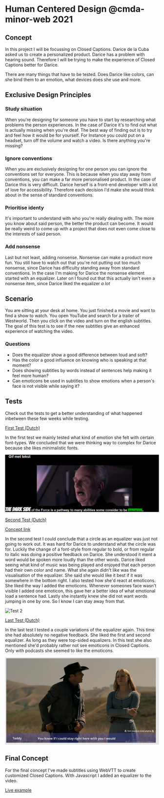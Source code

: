 # Human Centered Design @cmda-minor-web 2021

<!-- ☝️ replace this description with a description of your own work -->
## Concept

In this project I will be focussing on Closed Captions.
Darice de la Cuba asked us to create a personalized product. Darice has a problem with hearing sound. Therefore I will be trying to make the experience of Closed Captions better for Darice.

There are many things that have to be tested. Does Darice like colors, can she bind them to an emotion, what devices does she use and more.

## Exclusive Design Principles

### Study situation

When you're designing for someone you have to start by researching what problems the person experiences. In the case of Darice it's to find out what is actually missing when you're deaf. The best way of finding out is to try and feel how it would be for yourself. For Instance you could put on a headset, turn off the volume and watch a video. Is there anything you're missing?

### Ignore conventions 

When you are exclusively designing for one person you can ignore the conventions set for everyone. This is because when you stay away from conventions, you can make a far more personalised product. In the case of Darice this is very difficult. Darice herself is a front-end developer with a lot of love for accessibility. Therefore each decision I'd make she would think about in the sense of standard conventions.

### Prioritise identy

It's important to understand with who you're really dealing with. The more you know about said person, the better the product can become. It would be really weird to come up with a project that does not even come close to the interests of said person.

### Add nonsense

Last but not least, adding nonsense. Nonsense can make a product more fun. You still have to watch out that you're not putting out too much nonsense, since Darice has difficulty standing away from standard conventions. In the case I'm making for Darice the nonsense element started with an equalizer. Later on I found out that this actually isn't even a nonsense item, since Darice liked the equalizer *a lot* 

## Scenario 

You are sitting at your desk at home. You just finished a movie and want to find a show to watch. 
You open YouTube and search for a trailer of Westworld. Then you click on the video and turn on the english subtitles. The goal of this test is to see if the new subtitles give an enhanced experience of watching the video.

### Questions
- Does the equalizer show a good difference between loud and soft?
- Has the color a good influence on knowing who is speaking at that moment?
- Does showing subtitles by words instead of sentences help making it feel more human?
- Can emoticons be used in subtitles to show emotions when a person's face is not visible while saying it?


## Tests

Check out the tests to get a better understanding of what happened inbetween these few weeks while testing.

[First Test (Dutch)](https://github.com/Vincentvanleeuwen/human-centered-design-2021/wiki/Test-Verslag-7-April)

In the first test we mainly tested what kind of emotion she felt with certain font-types. We concluded that we were thinking way to complex for Darice because she likes minimalistic fonts.

![Test 1](https://github.com/Vincentvanleeuwen/human-centered-design-2021/blob/master/img/test1concept.png)

[Second Test (Dutch)](https://github.com/Vincentvanleeuwen/human-centered-design-2021/wiki/Test-Verslag-15-April)

[Concept link](https://xd.adobe.com/view/82e69971-33ba-4ec0-8429-f18ccf961522-d7b5/)

In the second test I could conclude that a circle as an equalizer was just not going to work out. It was hard for Darice to understand what the circle was for. Luckily the change of a font-style from regular to bold, or from regular to italic was doing a positive feedback on Darice. She understood it ment a word would be spoken more loudly than the other words.
Darice liked seeing what kind of music was being played and enjoyed that each person had their own color and name. What she again didn't like was the visualisation of the equalizer. She said she would like it best if it was somewhere in the bottom right.
I also tested how she'd react at emoticons. She liked the way I added the emoticons. Whenever someones face wasn't visible I added one emoticon, this gave her a better idea of what emotional load a sentence had.
Lastly she instantly knew she did not want words jumping in one by one. So I know I can stay away from that.

![Test 2](https://github.com/Vincentvanleeuwen/human-centered-design-2021/blob/master/img/Web%201920%20%E2%80%93%204.jpg)


[Last Test (Dutch)](https://github.com/Vincentvanleeuwen/human-centered-design-2021/wiki/Test-Verslag-21-April)

In the last test I tested a couple variations of the equalizer again. This time she had absolutely no negative feedback. She liked the first and second equalizer. As long as they were top-sided equalizers.
In this test she also mentioned she'd probably rather not see emoticons in Closed Captions. Only with podcasts she seemed to like the emoticons.

![Test 3](https://github.com/Vincentvanleeuwen/human-centered-design-2021/blob/master/img/test3concept.png)

## Final Concept

For the final concept I've made subtitles using WebVTT to create customized Closed Captions. With Javascript I added an equalizer to the video.

[Live example](https://closedcaps.netlify.app/)
<!-- replace the code in the /docs folder with your own, so you can showcase your work with GitHub Pages 🌍 -->

<!-- Add a nice poster image here at the end of the week, showing off your shiny frontend 📸 -->

<!-- Maybe a table of contents here? 📚 -->

<!-- How about a section that describes how to install this project? 🤓 -->

<!-- ...but how does one use this project? What are its features 🤔 -->

<!-- Maybe a checklist of done stuff and stuff still on your wishlist? ✅ -->

<!-- How about a license here? 📜 (or is it a licence?) 🤷 -->
